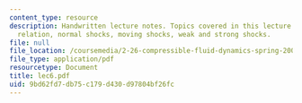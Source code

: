 ```yaml
---
content_type: resource
description: Handwritten lecture notes. Topics covered in this lecture include Hugoniot
  relation, normal shocks, moving shocks, weak and strong shocks.
file: null
file_location: /coursemedia/2-26-compressible-fluid-dynamics-spring-2004/9bd62fd7db75c179d430d97804bf26fc_lec6.pdf
file_type: application/pdf
resourcetype: Document
title: lec6.pdf
uid: 9bd62fd7-db75-c179-d430-d97804bf26fc
---
```

